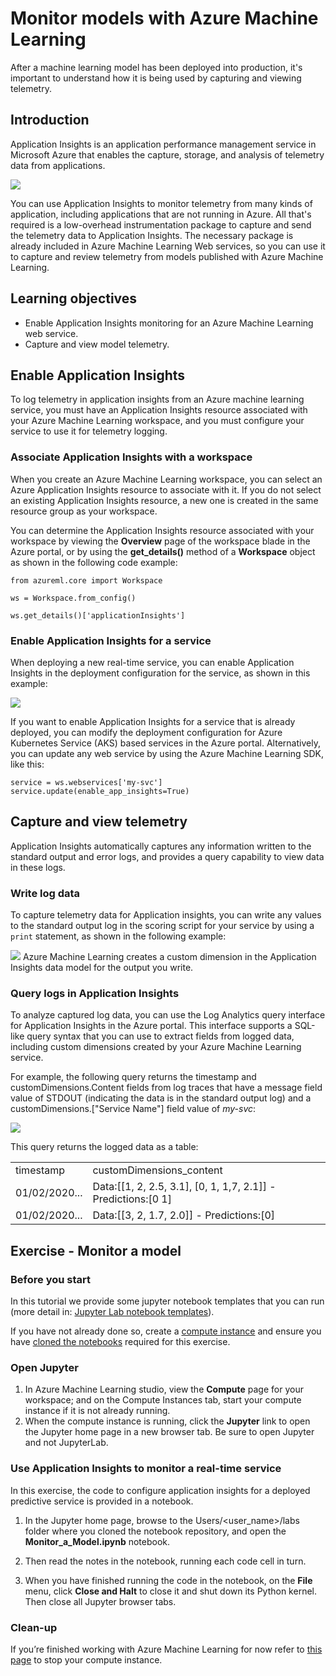 # Monitor models with Azure Machine Learning

After a machine learning model has been deployed into production, it's important to understand how it is being used by capturing and viewing telemetry.

## Introduction

Application Insights is an application performance management service in Microsoft Azure that enables the capture, storage, and analysis of telemetry data from applications.

![](https://github.com/PeakIndicatorsHub/Getting-Started-On-Azure-ML/blob/main/Images/78.PNG)

You can use Application Insights to monitor telemetry from many kinds of application, including applications that are not running in Azure. All that's required is a low-overhead instrumentation package to capture and send the telemetry data to Application Insights. The necessary package is already included in Azure Machine Learning Web services, so you can use it to capture and review telemetry from models published with Azure Machine Learning.

## Learning objectives

* Enable Application Insights monitoring for an Azure Machine Learning web service.
* Capture and view model telemetry.

## Enable Application Insights

To log telemetry in application insights from an Azure machine learning service, you must have an Application Insights resource associated with your Azure Machine Learning workspace, and you must configure your service to use it for telemetry logging.

### Associate Application Insights with a workspace

When you create an Azure Machine Learning workspace, you can select an Azure Application Insights resource to associate with it. If you do not select an existing Application Insights resource, a new one is created in the same resource group as your workspace.

You can determine the Application Insights resource associated with your workspace by viewing the **Overview** page of the workspace blade in the Azure portal, or by using the **get_details()** method of a **Workspace** object as shown in the following code example:

`from azureml.core import Workspace`

`ws = Workspace.from_config()`

`ws.get_details()['applicationInsights']`

### Enable Application Insights for a service

When deploying a new real-time service, you can enable Application Insights in the deployment configuration for the service, as shown in this example:

![](https://github.com/PeakIndicatorsHub/Getting-Started-On-Azure-ML/blob/main/Images/79.PNG)

If you want to enable Application Insights for a service that is already deployed, you can modify the deployment configuration for Azure Kubernetes Service (AKS) based services in the Azure portal. Alternatively, you can update any web service by using the Azure Machine Learning SDK, like this:

`service = ws.webservices['my-svc']`
`service.update(enable_app_insights=True)`

## Capture and view telemetry

Application Insights automatically captures any information written to the standard output and error logs, and provides a query capability to view data in these logs.

### Write log data
To capture telemetry data for Application insights, you can write any values to the standard output log in the scoring script for your service by using a `print` statement, as shown in the following example:

![](https://github.com/PeakIndicatorsHub/Getting-Started-On-Azure-ML/blob/main/Images/79.PNG) Azure Machine Learning creates a custom dimension in the Application Insights data model for the output you write.

### Query logs in Application Insights
To analyze captured log data, you can use the Log Analytics query interface for Application Insights in the Azure portal. This interface supports a SQL-like query syntax that you can use to extract fields from logged data, including custom dimensions created by your Azure Machine Learning service.

For example, the following query returns the timestamp and customDimensions.Content fields from log traces that have a message field value of STDOUT (indicating the data is in the standard output log) and a customDimensions.["Service Name"] field value of *my-svc*:

![](https://github.com/PeakIndicatorsHub/Getting-Started-On-Azure-ML/blob/main/Images/80.PNG)

This query returns the logged data as a table:

|       |       |
|-------|-------|
|timestamp|customDimensions_content|
|01/02/2020...	|Data:[[1, 2, 2.5, 3.1], [0, 1, 1,7, 2.1]] - Predictions:[0 1]|
|01/02/2020...	|Data:[[3, 2, 1.7, 2.0]] - Predictions:[0]|

## Exercise - Monitor a model

### Before you start

In this tutorial we provide some jupyter notebook templates that you can run (more detail in: [Jupyter Lab notebook templates](../labs)).

If you have not already done so, create a [compute instance](../Documents/Create-Compute-Instance.md) and ensure you have [cloned the notebooks](../Documents/Clone-and-Run-a-Notebook.md) required for this exercise.

### Open Jupyter

1. In Azure Machine Learning studio, view the **Compute** page for your workspace; and on the Compute Instances tab, start your compute instance if it is not already running.
2. When the compute instance is running, click the **Jupyter** link to open the Jupyter home page in a new browser tab. Be sure to open Jupyter and not JupyterLab.

### Use Application Insights to monitor a real-time service
In this exercise, the code to configure application insights for a deployed predictive service is provided in a notebook.

1. In the Jupyter home page, browse to the Users/<user_name>/labs folder where you cloned the notebook repository, and open the **Monitor_a_Model.ipynb** notebook.

2. Then read the notes in the notebook, running each code cell in turn.

3. When you have finished running the code in the notebook, on the **File** menu, click **Close and Halt** to close it and shut down its Python kernel. Then close all Jupyter browser tabs.

### Clean-up
If you’re finished working with Azure Machine Learning for now refer to [this page](../Documents/Stop-Compute-Instance.md) to stop your compute instance. 
